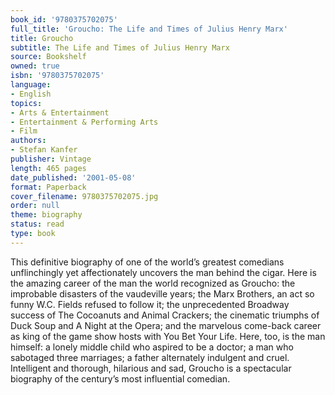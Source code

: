 ```yaml
---
book_id: '9780375702075'
full_title: 'Groucho: The Life and Times of Julius Henry Marx'
title: Groucho
subtitle: The Life and Times of Julius Henry Marx
source: Bookshelf
owned: true
isbn: '9780375702075'
language:
- English
topics:
- Arts & Entertainment
- Entertainment & Performing Arts
- Film
authors:
- Stefan Kanfer
publisher: Vintage
length: 465 pages
date_published: '2001-05-08'
format: Paperback
cover_filename: 9780375702075.jpg
order: null
theme: biography
status: read
type: book
---
```

This definitive biography of one of the world’s greatest comedians unflinchingly yet affectionately uncovers the man behind the cigar.
Here is the amazing career of the man the world recognized as Groucho: the improbable disasters of the vaudeville years; the Marx Brothers, an act so funny W.C. Fields refused to follow it; the unprecedented Broadway success of The Cocoanuts and Animal Crackers; the cinematic triumphs of Duck Soup and A Night at the Opera; and the marvelous come-back career as king of the game show hosts with You Bet Your Life. Here, too, is the man himself: a lonely middle child who aspired to be a doctor; a man who sabotaged three marriages; a father alternately indulgent and cruel. Intelligent and thorough, hilarious and sad, Groucho is a spectacular biography of the century’s most influential comedian.
